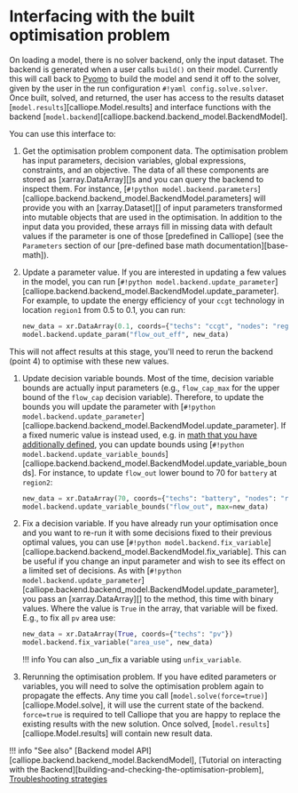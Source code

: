 
# Interfacing with the built optimisation problem

On loading a model, there is no solver backend, only the input dataset.
The backend is generated when a user calls `build()` on their model.
Currently this will call back to [Pyomo](https://www.pyomo.org/) to build the model and send it off to the solver, given by the user in the run configuration `#!yaml config.solve.solver`.
Once built, solved, and returned, the user has access to the results dataset [`model.results`][calliope.Model.results] and interface functions with the backend [`model.backend`][calliope.backend.backend_model.BackendModel].

You can use this interface to:

1. Get the optimisation problem component data.
The optimisation problem has input parameters, decision variables, global expressions, constraints, and an objective.
The data of all these components are stored as [xarray.DataArray][]s and you can query the backend to inspect them.
For instance, [`#!python model.backend.parameters`][calliope.backend.backend_model.BackendModel.parameters] will provide you with an [xarray.Dataset][] of input parameters transformed into mutable objects that are used in the optimisation.
In addition to the input data you provided, these arrays fill in missing data with default values if the parameter is one of those [predefined in Calliope] (see the `Parameters` section of our [pre-defined base math documentation][base-math]).

1. Update a parameter value.
If you are interested in updating a few values in the model, you can run [`#!python model.backend.update_parameter`][calliope.backend.backend_model.BackendModel.update_parameter].
For example, to update the energy efficiency of your `ccgt` technology in location `region1` from 0.5 to 0.1, you can run:

    ```python
    new_data = xr.DataArray(0.1, coords={"techs": "ccgt", "nodes": "region1"})
    model.backend.update_param("flow_out_eff", new_data)
    ```

This will not affect results at this stage, you'll need to rerun the backend (point 4) to optimise with these new values.

1. Update decision variable bounds.
Most of the time, decision variable bounds are actually input parameters (e.g., `flow_cap_max` for the upper bound of the `flow_cap` decision variable).
Therefore, to update the bounds you will update the parameter with [`#!python model.backend.update_parameter`][calliope.backend.backend_model.BackendModel.update_parameter].
If a fixed numeric value is instead used, e.g. in [math that you have additionally defined](../user_defined_math/index.md), you can update bounds using [`#!python model.backend.update_variable_bounds`][calliope.backend.backend_model.BackendModel.update_variable_bounds].
For instance, to update `flow_out` lower bound to 70 for `battery` at `region2`:

    ```python
    new_data = xr.DataArray(70, coords={"techs": "battery", "nodes": "region2"})
    model.backend.update_variable_bounds("flow_out", max=new_data)
    ```

1. Fix a decision variable.
If you have already run your optimisation once and you want to re-run it with some decisions fixed to their previous optimal values, you can use [`#!python model.backend.fix_variable`][calliope.backend.backend_model.BackendModel.fix_variable].
This can be useful if you change an input parameter and wish to see its effect on a limited set of decisions.
As with [`#!python model.backend.update_parameter`][calliope.backend.backend_model.BackendModel.update_parameter], you pass an [xarray.DataArray][] to the method, this time with binary values.
Where the value is `True` in the array, that variable will be fixed. E.g., to fix all `pv` area use:

    ```python
    new_data = xr.DataArray(True, coords={"techs": "pv"})
    model.backend.fix_variable("area_use", new_data)
    ```

    !!! info
        You can also _un_fix a variable using `unfix_variable`.

1. Rerunning the optimisation problem.
If you have edited parameters or variables, you will need to solve the optimisation problem again to propagate the effects.
Any time you call [`model.solve(force=true)`][calliope.Model.solve], it will use the current state of the backend.
`force=true` is required to tell Calliope that you are happy to replace the existing results with the new solution.
Once solved, [`model.results`][calliope.Model.results] will contain new result data.

!!! info "See also"
    [Backend model API][calliope.backend.backend_model.BackendModel],
    [Tutorial on interacting with the Backend][building-and-checking-the-optimisation-problem],
    [Troubleshooting strategies](../troubleshooting.md)